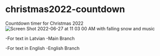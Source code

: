# christmas2022-countdown
Countdown timer for Christmas 2022
![Screen Shot 2022-06-27 at 11 03 00 AM](https://user-images.githubusercontent.com/93988552/175852168-5d6272e9-0e2d-4dd5-ac2a-30cda19d8239.png)
with falling snow and music

-For text in Latvian 
-Main Branch

-For text in English
-English Branch
